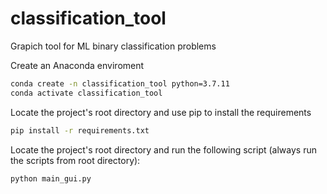 # classification_tool
Grapich tool for ML  binary classification problems


Create an Anaconda enviroment
```bash
conda create -n classification_tool python=3.7.11
conda activate classification_tool
```
Locate the project's root directory and use pip to install the requirements 
```bash
pip install -r requirements.txt
```
Locate the project's root directory and run the following script (always run the scripts from root directory):
```bash
python main_gui.py
```
